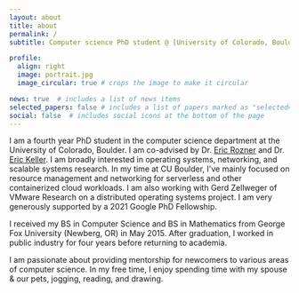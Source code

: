 ```yaml
---
layout: about
title: about
permalink: /
subtitle: Computer science PhD student @ [University of Colorado, Boulder](https://www.colorado.edu/) | Google PhD Fellow | Former Research Intern @ [VMware](https://research.vmware.com/).

profile:
  align: right
  image: portrait.jpg
  image_circular: true # crops the image to make it circular

news: true  # includes a list of news items
selected_papers: false # includes a list of papers marked as "selected={true}"
social: false  # includes social icons at the bottom of the page
---
```


I am a fourth year PhD student in the computer science department at the University of Colorado, Boulder. I am co-advised by Dr. [Eric Rozner](http://ericrozner.com/) and Dr. [Eric Keller](https://eric-keller.github.io/). I am broadly interested in operating systems, networking, and scalable systems research. In my time at CU Boulder, I've mainly focused on resource management and networking for serverless and other containerized cloud workloads. I am also working with Gerd Zellweger of VMware Research on a distributed operating systems project. I am very generously supported by a 2021 Google PhD Fellowship.

I received my BS in Computer Science and BS in Mathematics from George Fox University (Newberg, OR) in May 2015. After graduation, I worked in public industry for four years before returning to academia.

I am passionate about providing mentorship for newcomers to various areas of computer science. In my free time, I enjoy spending time with my spouse & our pets, jogging, reading, and drawing.

